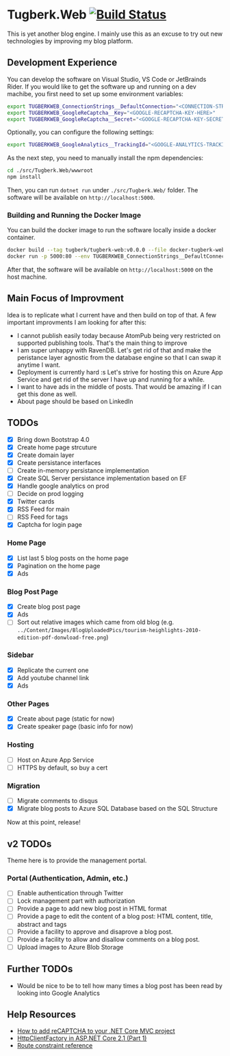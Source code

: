 # Tugberk.Web [![Build Status](https://travis-ci.com/tugberkugurlu/tugberk-web.svg?token=bSbyNzszQnYLxQxRyPu1&branch=master)](https://travis-ci.com/tugberkugurlu/tugberk-web)

This is yet another blog engine. I mainly use this as an excuse to try out new technologies by improving my blog platform.

## Development Experience

You can develop the software on Visual Studio, VS Code or JetBrainds Rider. If you would like to get the software up and running on a dev machibe, you first need to set up some environment variables:

```bash
export TUGBERKWEB_ConnectionStrings__DefaultConnection="<CONNECTION-STRING-HERE>"
export TUGBERKWEB_GoogleReCaptcha__Key="<GOOGLE-RECAPTCHA-KEY-HERE>"
export TUGBERKWEB_GoogleReCaptcha__Secret="<GOOGLE-RECAPTCHA-KEY-SECRET>"
```

Optionally, you can configure the following settings:

```bash
export TUGBERKWEB_GoogleAnalytics__TrackingId="<GOOGLE-ANALYTICS-TRACKINGID-HERE>"
```

As the next step, you need to manually install the npm dependencies:

```bash
cd ./src/Tugberk.Web/wwwroot
npm install
```

Then, you can run `dotnet run` under `./src/Tugberk.Web/` folder. The software will be available on `http://localhost:5000`.

### Building and Running the Docker Image

You can build the docker image to run the software locally inside a docker container.

```bash
docker build --tag tugberk/tugberk-web:v0.0.0 --file docker-tugberk-web.dockerfile --build-arg BUILDCONFIG=RELEASE .
docker run -p 5000:80 --env TUGBERKWEB_ConnectionStrings__DefaultConnection="<CONNECTION-STRING-HERE>" --env TUGBERKWEB_GoogleReCaptcha__Key="<GOOGLE-RECAPTCHA-KEY-HERE>" --env TUGBERKWEB_GoogleReCaptcha__Secret="<GOOGLE-RECAPTCHA-KEY-SECRET>" tugberk/tugberk-web:v0.0.0
```

After that, the software will be available on `http://localhost:5000` on the host machine.

## Main Focus of Improvment

Idea is to replicate what I current have and then build on top of that. A few important improvments I am looking for after this:

 - I cannot publish easily today because AtomPub being very restricted on supported publishing tools. That's the main thing to improve
 - I am super unhappy with RavenDB. Let's get rid of that and make the peristance layer agnostic from the database engine so that I can swap it anytime I want.
 - Deployment is currently hard :s Let's strive for hosting this on Azure App Service and get rid of the server I have up and running for a while.
 - I want to have ads in the middle of posts. That would be amazing if I can get this done as well.
 - About page should be based on LinkedIn

## TODOs

 - [x] Bring down Bootstrap 4.0
 - [x] Create home page strcuture
 - [x] Create domain layer
 - [x] Create persistance interfaces
 - [ ] Create in-memory persistance implementation
 - [x] Create SQL Server persistance implementation based on EF
 - [x] Handle google analytics on prod
 - [ ] Decide on prod logging
 - [x] Twitter cards
 - [x] RSS Feed for main
 - [ ] RSS Feed for tags
 - [x] Captcha for login page

### Home Page

 - [x] List last 5 blog posts on the home page
 - [x] Pagination on the home page
 - [x] Ads

### Blog Post Page

 - [x] Create blog post page
 - [x] Ads
 - [ ] Sort out relative images which came from old blog (e.g. `../Content/Images/BlogUploadedPics/tourism-heighlights-2010-edition-pdf-donwload-free.png`)

### Sidebar

 - [x] Replicate the current one
 - [x] Add youtube channel link
 - [x] Ads

### Other Pages

 - [x] Create about page (static for now)
 - [x] Create speaker page (basic info for now)

### Hosting

 - [ ] Host on Azure App Service
 - [ ] HTTPS by default, so buy a cert

### Migration

 - [ ] Migrate comments to disqus
 - [x] Migrate blog posts to Azure SQL Database based on the SQL Structure

Now at this point, release!

## v2 TODOs

Theme here is to provide the management portal.

### Portal (Authentication, Admin, etc.)

 - [ ] Enable authentication through Twitter
 - [ ] Lock management part with authorization
 - [ ] Provide a page to add new blog post in HTML format
 - [ ] Provide a page to edit the content of a blog post: HTML content, title, abstract and tags
 - [ ] Provide a facility to approve and disaprove a blog post.
 - [ ] Provide a facility to allow and disallow comments on a blog post.
 - [ ] Upload images to Azure Blob Storage

## Further TODOs

 - Would be nice to be to tell how many times a blog post has been read by looking into Google Analytics

## Help Resources

 - [How to add reCAPTCHA to your .NET Core MVC project](https://retifrav.github.io/blog/2017/08/23/dotnet-core-mvc-recaptcha/)
 - [HttpClientFactory in ASP.NET Core 2.1 (Part 1)](https://www.stevejgordon.co.uk/introduction-to-httpclientfactory-aspnetcore)
 - [Route constraint reference](https://docs.microsoft.com/en-us/aspnet/core/fundamentals/routing?view=aspnetcore-2.2#route-constraint-reference)

